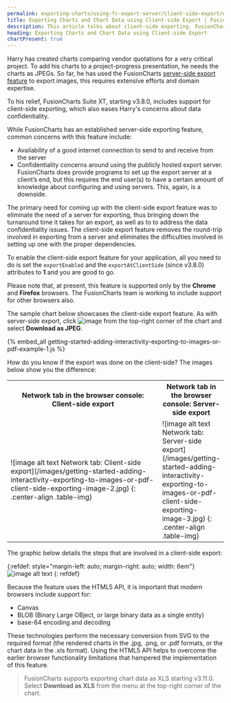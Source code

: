 ```yaml
---
permalink: exporting-charts/using-fc-export-server/client-side-export/exporting-to-images-or-pdf-using-client-side-exporting.html
title: Exporting Charts and Chart Data using Client-side Export | FusionCharts
description: This article talks about client-side exporting. FusionCharts has support for exporting to images or PDF using client-side exporting.
heading: Exporting Charts and Chart Data using Client-side Export
chartPresent: true
---
```


Harry has created charts comparing vendor quotations for a very critical project. To add his charts to a project-progress presentation, he needs the charts as JPEGs. So far, he has used the FusionCharts [server-side export feature](/exporting-charts/using-fc-export-server/server-side-export/introduction) to export images, this requires extensive efforts and domain expertise. 

To his relief, FusionCharts Suite XT, starting v3.8.0, includes support for client-side exporting, which also eases Harry's concerns about data confidentiality.

While FusionCharts has an established server-side exporting feature, common concerns with this feature include:

* Availability of a good internet connection to send to and receive from the server
* Confidentiality concerns around using the publicly hosted export server. 
FusionCharts does provide programs to set up the export server at a client’s end, but this requires the end user(s) to have a certain amount of knowledge about configuring and using servers. This, again, is a downside. 

The primary need for coming up with the client-side export feature  was to eliminate the need of a server for exporting, thus bringing down the turnaround time it takes for an export, as well as to to address the data confidentiality issues. The client-side export feature removes the round-trip involved in exporting from a  server and eliminates the difficulties involved in setting up one with the proper dependencies.

To enable the client-side export feature for your application, all you need to do is set the `exportEnabled` and the `exportAtClientSide` (since v3.8.0) attributes to __1__ and you are good to go.

> 
Please note that, at present, this feature is supported only by the __Chrome__ and __Firefox__ browsers. The FusionCharts team is working to include support for other browsers also.
</p>

The sample chart below showcases the client-side export feature. As with server-side export, click <span> ![image](/images/exporting-as-image-and-pdf-export-button.jpg) </span> from the top-right corner of the chart and select __Download as JPEG__.

{% embed_all getting-started-adding-interactivity-exporting-to-images-or-pdf-example-1.js %}

How do you know if the export was done on the client-side? The images below show you the difference:

<table>
	<tr>
		<th style="width: 90%; "> <center> Network tab in the browser console: Client-side export </center> </th>
		<th style="width: 90%"> <center> Network tab in the browser console: Server-side export </center> </th>		
	</tr>
	<tr>
		<td style="width: 90"> <span> ![image alt text Network tab: Client-side export](/images/getting-started-adding-interactivity-exporting-to-images-or-pdf-client-side-exporting-image-2.jpg) </span> {: .center-align .table-img} </td>
		<td style="width: 90%"> <span> ![image alt text Network tab: Server-side export](/images/getting-started-adding-interactivity-exporting-to-images-or-pdf-client-side-exporting-image-3.jpg) </span> {: .center-align .table-img} </td>
	</tr>
</table>

The graphic below details the steps that are involved in a client-side export:

{:refdef: style="margin-left: auto; margin-right: auto; width: 6em"}
 <span>![image alt text](/images/exporting-to-images-or-pdf-client-side-exporting-steps.png) </span>
{: refdef}

Because the feature uses the HTML5 API, it is important that modern browsers include support for:

* Canvas
* BLOB (Binary Large OBject, or large binary data as a single entity)
* base-64 encoding and decoding

These technologies perform the necessary conversion from SVG to the required format (the rendered charts in the .jpg, .png, or .pdf formats, or the chart data in the .xls format). Using the HTML5 API helps to overcome the earlier browser functionality limitations that hampered the implementation of this feature.

>  FusionCharts supports exporting chart data as XLS starting v3.11.0. Select __Download as XLS__ from the menu at the top-right corner of the chart. </p>